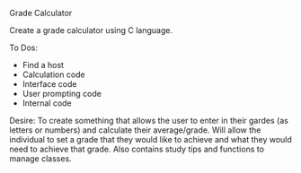 Grade Calculator

Create a grade calculator using C language. 

To Dos: 

- Find a host
- Calculation code 
- Interface code
- User prompting code
- Internal code

Desire: 
To create something that allows the user to enter in their gardes (as letters or numbers) and calculate their average/grade. Will allow the individual to set a grade that they would like to achieve and what they would need to achieve that grade. Also contains study tips and functions to manage classes. 
